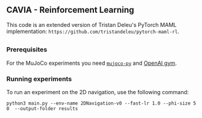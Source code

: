 ## CAVIA - Reinforcement Learning

This code is an extended version of Tristan Deleu's PyTorch MAML implementation: 
`https://github.com/tristandeleu/pytorch-maml-rl`.

##

### Prerequisites

For the MuJoCo experiments you need [`mujoco-py`](https://github.com/openai/mujoco-py) 
and [OpenAI gym](https://github.com/openai/gym).

### Running experiments

To run an experiment on the 2D navigation, use the following command:

```
python3 main.py --env-name 2DNavigation-v0 --fast-lr 1.0 --phi-size 5 0  --output-folder results
```
